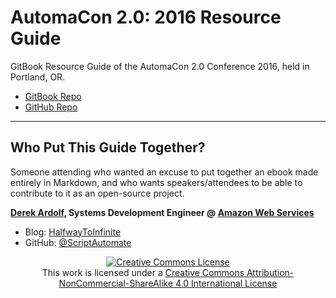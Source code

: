 # AutomaCon 2.0: 2016 Resource Guide

GitBook Resource Guide of the AutomaCon 2.0 Conference 2016, held in Portland, OR.

* [GitBook Repo](https://www.gitbook.com/book/scriptautomate/automacon-2-0-resource-guide)
* [GitHub Repo](https://github.com/ScriptAutomate/automacon-2016-resource-guide)

---

## Who Put This Guide Together?

Someone attending who wanted an excuse to put together an ebook made entirely in Markdown, and who wants speakers/attendees to be able to contribute to it as an open-source project.

**[Derek Ardolf](https://twitter.com/scriptautomate), Systems Development Engineer @ [Amazon Web Services](https://twitter.com/awscloud)**

* Blog: [HalfwayToInfinite](https://HalfwayToInfinite.com)
* GitHub: [@ScriptAutomate](https://github.com/scriptautomate)

<center><a rel="license" href="http://creativecommons.org/licenses/by-nc-sa/4.0/"><img alt="Creative Commons License" style="border-width:0" src="https://i.creativecommons.org/l/by-nc-sa/4.0/88x31.png" /></a><br />This work is licensed under a <a rel="license" href="http://creativecommons.org/licenses/by-nc-sa/4.0/">Creative Commons Attribution-NonCommercial-ShareAlike 4.0 International License</a></center>